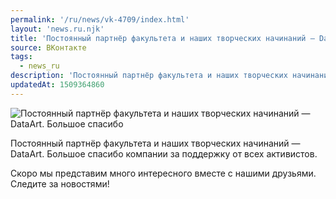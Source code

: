 ```yaml
---
permalink: '/ru/news/vk-4709/index.html'
layout: 'news.ru.njk'
title: 'Постоянный партнёр факультета и наших творческих начинаний — DataArt.'
source: ВКонтакте
tags:
  - news_ru
description: 'Постоянный партнёр факультета и наших творческих начинаний — DataArt.'
updatedAt: 1509364860
---
```

![Постоянный партнёр факультета и наших творческих начинаний — DataArt. Большое спасибо](https://sun9-11.userapi.com/impf/c837134/v837134944/6cf30/IzZoPMNNZFQ.jpg?size=1280x800&quality=96&sign=38e5c2366560fe154766cba23ac29b6b&c_uniq_tag=VqBnkZQ2Z0ybxVuo5tz72XUEDq40LnTKDFXDfdJJPUA&type=album)

Постоянный партнёр факультета и наших творческих начинаний — DataArt. Большое спасибо компании за поддержку от всех активистов.

Скоро мы представим много интересного вместе с нашими друзьями. Следите за новостями!
